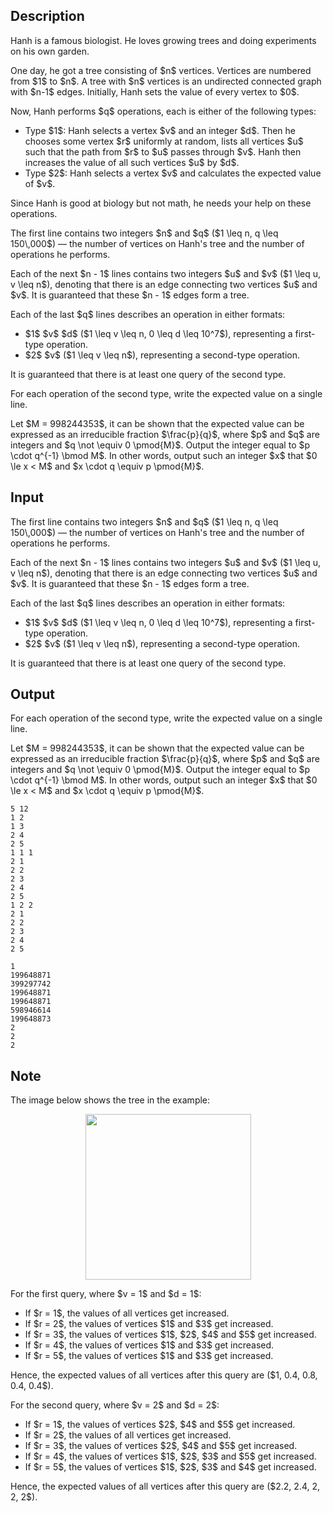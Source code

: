 ## Description

<div><p>Hanh is a famous biologist. He loves growing trees and doing experiments on his own garden.</p><p>One day, he got a tree consisting of $n$ vertices. Vertices are numbered from $1$ to $n$. A tree with $n$ vertices is an undirected connected graph with $n-1$ edges. Initially, Hanh sets the value of every vertex to $0$.</p><p>Now, Hanh performs $q$ operations, each is either of the following types: </p><ul> <li> Type $1$: Hanh selects a vertex $v$ and an integer $d$. Then he chooses some vertex $r$ <span class="tex-font-style-bf">uniformly at random</span>, lists all vertices $u$ such that the path from $r$ to $u$ passes through $v$. Hanh then increases the value of all such vertices $u$ by $d$. </li><li> Type $2$: Hanh selects a vertex $v$ and calculates the expected value of $v$. </li></ul><p>Since Hanh is good at biology but not math, he needs your help on these operations.</p></div><div class="input-specification"><p>The first line contains two integers $n$ and $q$ ($1 \leq n, q \leq 150\,000$)&nbsp;— the number of vertices on Hanh's tree and the number of operations he performs.</p><p>Each of the next $n - 1$ lines contains two integers $u$ and $v$ ($1 \leq u, v \leq n$), denoting that there is an edge connecting two vertices $u$ and $v$. It is guaranteed that these $n - 1$ edges form a tree.</p><p>Each of the last $q$ lines describes an operation in either formats: </p><ul> <li> $1$ $v$ $d$ ($1 \leq v \leq n, 0 \leq d \leq 10^7$), representing a first-type operation. </li><li> $2$ $v$ ($1 \leq v \leq n$), representing a second-type operation. </li></ul><p>It is guaranteed that there is at least one query of the second type.</p></div><div class="output-specification"><p>For each operation of the second type, write the expected value on a single line. </p><p>Let $M = 998244353$, it can be shown that the expected value can be expressed as an irreducible fraction $\frac{p}{q}$, where $p$ and $q$ are integers and $q \not \equiv 0 \pmod{M}$. Output the integer equal to $p \cdot q^{-1} \bmod M$. In other words, output such an integer $x$ that $0 \le x &lt; M$ and $x \cdot q \equiv p \pmod{M}$.</p></div>

## Input

<p>The first line contains two integers $n$ and $q$ ($1 \leq n, q \leq 150\,000$)&nbsp;— the number of vertices on Hanh's tree and the number of operations he performs.</p><p>Each of the next $n - 1$ lines contains two integers $u$ and $v$ ($1 \leq u, v \leq n$), denoting that there is an edge connecting two vertices $u$ and $v$. It is guaranteed that these $n - 1$ edges form a tree.</p><p>Each of the last $q$ lines describes an operation in either formats: </p><ul> <li> $1$ $v$ $d$ ($1 \leq v \leq n, 0 \leq d \leq 10^7$), representing a first-type operation. </li><li> $2$ $v$ ($1 \leq v \leq n$), representing a second-type operation. </li></ul><p>It is guaranteed that there is at least one query of the second type.</p>

## Output

<p>For each operation of the second type, write the expected value on a single line. </p><p>Let $M = 998244353$, it can be shown that the expected value can be expressed as an irreducible fraction $\frac{p}{q}$, where $p$ and $q$ are integers and $q \not \equiv 0 \pmod{M}$. Output the integer equal to $p \cdot q^{-1} \bmod M$. In other words, output such an integer $x$ that $0 \le x &lt; M$ and $x \cdot q \equiv p \pmod{M}$.</p>





```input1
5 12
1 2
1 3
2 4
2 5
1 1 1
2 1
2 2
2 3
2 4
2 5
1 2 2
2 1
2 2
2 3
2 4
2 5
```




```output1
1
199648871
399297742
199648871
199648871
598946614
199648873
2
2
2
```



## Note

<p>The image below shows the tree in the example:</p><center> <img class="tex-graphics" height="265px" src="file://qbMUd9KE.png" style="max-width: 100.0%;max-height: 100.0%;" width="265px"> </center><p>For the first query, where $v = 1$ and $d = 1$: </p><ul> <li> If $r = 1$, the values of all vertices get increased. </li><li> If $r = 2$, the values of vertices $1$ and $3$ get increased. </li><li> If $r = 3$, the values of vertices $1$, $2$, $4$ and $5$ get increased. </li><li> If $r = 4$, the values of vertices $1$ and $3$ get increased. </li><li> If $r = 5$, the values of vertices $1$ and $3$ get increased. </li></ul><p>Hence, the expected values of all vertices after this query are ($1, 0.4, 0.8, 0.4, 0.4$).</p><p>For the second query, where $v = 2$ and $d = 2$: </p><ul> <li> If $r = 1$, the values of vertices $2$, $4$ and $5$ get increased. </li><li> If $r = 2$, the values of all vertices get increased. </li><li> If $r = 3$, the values of vertices $2$, $4$ and $5$ get increased. </li><li> If $r = 4$, the values of vertices $1$, $2$, $3$ and $5$ get increased. </li><li> If $r = 5$, the values of vertices $1$, $2$, $3$ and $4$ get increased. </li></ul><p>Hence, the expected values of all vertices after this query are ($2.2, 2.4, 2, 2, 2$).</p>
